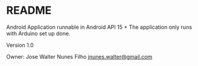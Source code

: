 # README #

Android Application runnable in Android API 15 +
The application only runs with Arduino set up done.
 
Version 1.0 

Owner: Jose Walter Nunes Filho <jnunes.walter@gmail.com>